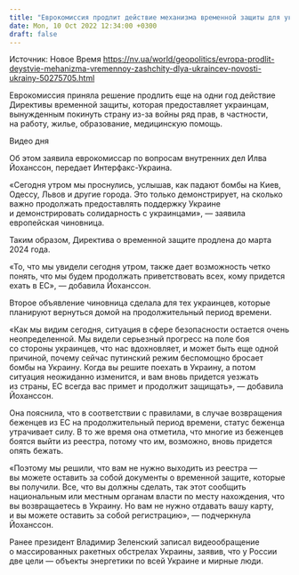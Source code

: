 ```yaml
---
title: "Еврокомиссия продлит действие механизма временной защиты для украинцев еще на год — Йоханссон"
date: Mon, 10 Oct 2022 12:34:00 +0300
draft: false
---
```

Источник: Новое Время https://nv.ua/world/geopolitics/evropa-prodlit-deystvie-mehanizma-vremennoy-zashchity-dlya-ukraincev-novosti-ukrainy-50275705.html


 Еврокомиссия приняла решение продлить еще на одни год действие Директивы временной защиты, которая предоставляет украинцам, вынужденным покинуть страну из-за войны ряд прав, в частности, на работу, жилье, образование, медицинскую помощь.

 Видео дня   

Об этом заявила еврокомиссар по вопросам внутренних дел Илва Йоханссон, передает Интерфакс-Украина.

«Сегодня утром мы проснулись, услышав, как падают бомбы на Киев, Одессу, Львов и другие города. Это только демонстрирует, на сколько важно продолжать предоставлять поддержку Украине и демонстрировать солидарность с украинцами», — заявила европейская чиновница.

Таким образом, Директива о временной защите продлена до марта 2024 года.

«То, что мы увидели сегодня утром, также дает возможность четко понять, что мы будем продолжать приветствовать всех, кому придется ехать в ЕС», — добавила Йоханссон.

Второе объявление чиновница сделала для тех украинцев, которые планируют вернуться домой на продолжительный период времени.

«Как мы видим сегодня, ситуация в сфере безопасности остается очень неопределенной. Мы видели серьезный прогресс на поле боя со стороны украинцев, что нас вдохновляет, и может быть еще одной причиной, почему сейчас путинский режим беспомощно бросает бомбы на Украину. Когда вы решите поехать в Украину, а потом ситуация неожиданно изменится, и вам вновь придется уезжать из страны, ЕС всегда вас примет и продолжит защищать», — добавила Йоханссон.

Она пояснила, что в соответствии с правилами, в случае возвращения беженцев из ЕС на продолжительный период времени, статус беженца утрачивает силу. В то же время она отметила, что многие из беженцев боятся выйти из реестра, потому что им, возможно, вновь придется опять бежать.

«Поэтому мы решили, что вам не нужно выходить из реестра — вы можете оставить за собой документы о временной защите, которые вы получили. Все, что вы должны сделать, так этот сообщить национальным или местным органам власти по месту нахождения, что вы возвращаетесь в Украину. Но вам не нужно отдавать вашу карту, и вы можете оставить за собой регистрацию», — подчеркнула Йоханссон.

Ранее президент Владимир Зеленский записал видеообращение о массированных ракетных обстрелах Украины, заявив, что у России две цели — объекты энергетики по всей Украине и мирные люди.
